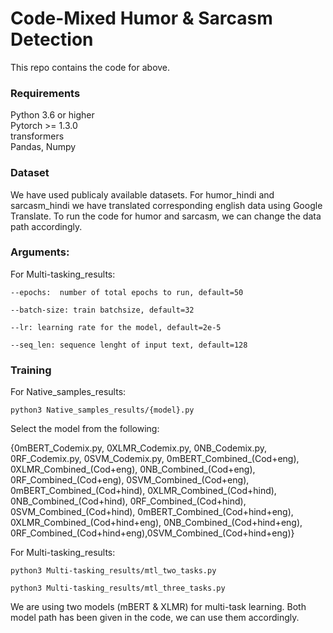 # Code-Mixed Humor & Sarcasm Detection

This repo contains the code for above.

### Requirements

Python 3.6 or higher <br>
Pytorch >= 1.3.0 <br>
transformers  <br>
Pandas, Numpy <br>

### Dataset

We have used publicaly  available datasets. For humor_hindi and sarcasm_hindi we have translated corresponding english data using Google Translate. To run the code for humor and sarcasm, we can change the data path accordingly.

### Arguments:

For Multi-tasking_results:

```
--epochs:  number of total epochs to run, default=50

--batch-size: train batchsize, default=32

--lr: learning rate for the model, default=2e-5

--seq_len: sequence lenght of input text, default=128
```

### Training
 For Native_samples_results:

```
python3 Native_samples_results/{model}.py
```
Select the model from the following:

{0mBERT_Codemix.py, 0XLMR_Codemix.py, 0NB_Codemix.py, 0RF_Codemix.py, 0SVM_Codemix.py, 0mBERT_Combined_(Cod+eng), 0XLMR_Combined_(Cod+eng), 0NB_Combined_(Cod+eng), 0RF_Combined_(Cod+eng), 0SVM_Combined_(Cod+eng), 0mBERT_Combined_(Cod+hind), 0XLMR_Combined_(Cod+hind), 0NB_Combined_(Cod+hind), 0RF_Combined_(Cod+hind), 0SVM_Combined_(Cod+hind), 0mBERT_Combined_(Cod+hind+eng), 0XLMR_Combined_(Cod+hind+eng), 0NB_Combined_(Cod+hind+eng), 0RF_Combined_(Cod+hind+eng),0SVM_Combined_(Cod+hind+eng)}

For Multi-tasking_results:

```
python3 Multi-tasking_results/mtl_two_tasks.py

python3 Multi-tasking_results/mtl_three_tasks.py
```
We are using two models (mBERT & XLMR) for multi-task learning. Both model path has been given in the code, we can use them accordingly.
